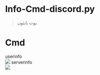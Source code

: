 # Info-Cmd-discord.py

> بوت بايثون
# Cmd 
userinfo<br/>
<img src="https://cdn.discordapp.com/attachments/729507006788141096/810791599968747530/userinfo.png" />
serverinfo<br/>
<img src="https://cdn.discordapp.com/attachments/729507006788141096/810791600590422056/serverinfo.png"/>
